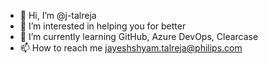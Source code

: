- 👋 Hi, I’m @j-talreja
- 👀 I’m interested in helping you for better
- 🌱 I’m currently learning GitHub, Azure DevOps, Clearcase
- 📫 How to reach me jayeshshyam.talreja@philips.com

<!---
j-talreja/j-talreja is a ✨ special ✨ repository because its `README.md` (this file) appears on your GitHub profile.
You can click the Preview link to take a look at your changes.
--->

